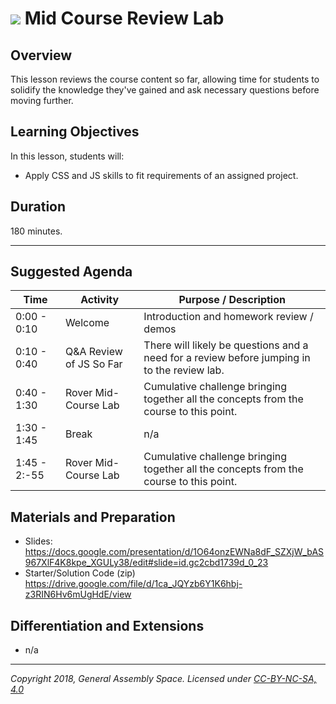 # ![](https://ga-dash.s3.amazonaws.com/production/assets/logo-9f88ae6c9c3871690e33280fcf557f33.png) Mid Course Review Lab

## Overview
This lesson reviews the course content so far, allowing time for students to solidify the knowledge they've gained and ask necessary questions before moving further.


## Learning Objectives
In this lesson, students will:
- Apply CSS and JS skills to fit requirements of an assigned project.

## Duration
180 minutes.

---

## Suggested Agenda

| Time | Activity | Purpose / Description |
| --- | --- | --- |
| 0:00 - 0:10 | Welcome | Introduction and homework review / demos |
| 0:10 - 0:40 | Q&A Review of JS So Far | There will likely be questions and a need for a review before jumping in to the review lab. |
| 0:40 - 1:30 | Rover Mid-Course Lab | Cumulative challenge bringing together all the concepts from the course to this point. |
| 1:30 - 1:45 | Break | n/a |
| 1:45 - 2:-55 | Rover Mid-Course Lab | Cumulative challenge bringing together all the concepts from the course to this point. |

## Materials and Preparation
- Slides: https://docs.google.com/presentation/d/1O64onzEWNa8dF_SZXjW_bAS967XlF4K8kpe_XGULy38/edit#slide=id.gc2cbd1739d_0_23
- Starter/Solution Code (zip) https://drive.google.com/file/d/1ca_JQYzb6Y1K6hbj-z3RIN6Hv6mUgHdE/view

## Differentiation and Extensions
- n/a

---
*Copyright 2018, General Assembly Space. Licensed under [CC-BY-NC-SA, 4.0](https://creativecommons.org/licenses/by-nc-sa/4.0/)*
